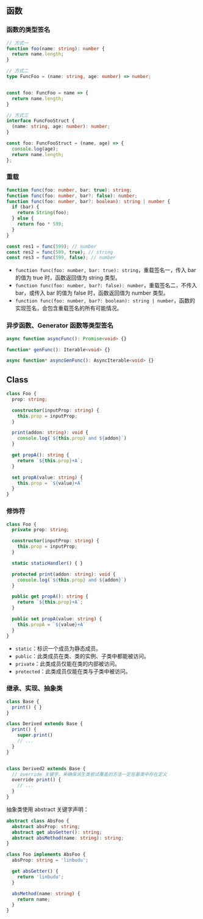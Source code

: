 
## 函数

### 函数的类型签名

```ts
// 方式一
function foo(name: string): number {
  return name.length;
}

// 方式二
type FuncFoo = (name: string, age: number) => number;


const foo: FuncFoo = name => {
  return name.length;
}

// 方式三
interface FuncFooStruct {
  (name: string, age: number): number;
}

const foo: FuncFooStruct = (name, age) => {
  console.log(age);
  return name.length;
};

```

### 重载

```ts
function func(foo: number, bar: true): string;
function func(foo: number, bar?: false): number;
function func(foo: number, bar?: boolean): string | number {
  if (bar) {
    return String(foo);
  } else {
    return foo * 599;
  }
}

const res1 = func(599); // number
const res2 = func(599, true); // string
const res3 = func(599, false); // number
```


- `function func(foo: number, bar: true): string`，重载签名一，传入 bar 的值为 true 时，函数返回值为 string 类型。
- `function func(foo: number, bar?: false): number`，重载签名二，不传入 bar，或传入 bar 的值为 false 时，函数返回值为 number 类型。
- `function func(foo: number, bar?: boolean): string | number`，函数的实现签名，会包含重载签名的所有可能情况。

### 异步函数、Generator 函数等类型签名

```ts
async function asyncFunc(): Promise<void> {}

function* genFunc(): Iterable<void> {}

async function* asyncGenFunc(): AsyncIterable<void> {}
```

## Class

```ts
class Foo {
  prop: string;

  constructor(inputProp: string) {
    this.prop = inputProp;
  }

  print(addon: string): void {
    console.log(`${this.prop} and ${addon}`)
  }

  get propA(): string {
    return `${this.prop}+A`;
  }

  set propA(value: string) {
    this.prop = `${value}+A`
  }
}
```

### 修饰符

```ts
class Foo {
  private prop: string;

  constructor(inputProp: string) {
    this.prop = inputProp;
  }

  static staticHandler() { }

  protected print(addon: string): void {
    console.log(`${this.prop} and ${addon}`)
  }

  public get propA(): string {
    return `${this.prop}+A`;
  }

  public set propA(value: string) {
    this.propA = `${value}+A`
  }
}
```

- `static`：标识一个成员为静态成员。
- `public`：此类成员在类、类的实例、子类中都能被访问。
- `private`：此类成员仅能在类的内部被访问。
- `protected`：此类成员仅能在类与子类中被访问。

### 继承、实现、抽象类

```ts
class Base {
  print() { }
}

class Derived extends Base {
  print() {
    super.print()
    // ...
  }
}


class Derived2 extends Base {
  // override 关键字，来确保派生类尝试覆盖的方法一定在基类中存在定义
  override print() {
    // ...
  }
}
```

抽象类使用 abstract 关键字声明：

```ts
abstract class AbsFoo {
  abstract absProp: string;
  abstract get absGetter(): string;
  abstract absMethod(name: string): string;
}

class Foo implements AbsFoo {
  absProp: string = 'linbudu';

  get absGetter() {
    return 'linbudu';
  }

  absMethod(name: string) {
    return name;
  }
}
```
